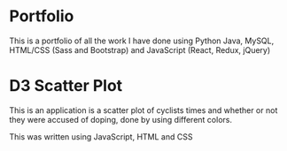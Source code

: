 # Portfolio
This is a portfolio of all the work I have done using Python Java, MySQL, HTML/CSS (Sass and Bootstrap) and JavaScript (React, Redux, jQuery)

# D3 Scatter Plot
This is an application is a scatter plot of cyclists times and whether or not they were accused of doping, done by using different colors.

This was written using JavaScript, HTML and CSS
